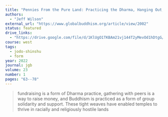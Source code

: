 ```yaml
---
title: "Pennies From the Pure Land: Practicing the Dharma, Hanging Out, and Raising Funds for the Oldest Buddhist Temple Outside Asia"
authors:
  - "Jeff Wilson"
external_url: "https://www.globalbuddhism.org/article/view/2002"
status: featured
drive_links:
  - "https://drive.google.com/file/d/1KlUgO1TKBAm21vj144T2yMevOd1hDtgG/view?usp=drivesdk"
course: west
tags:
  - jodo-shinshu
  - form
year: 2022
journal: jgb
volume: 23
number: 1
pages: "63--78"
---
```


> fundraising is a form of Dharma practice, gathering with peers is a way to raise money, and Buddhism is practiced as a form of group solidarity and support. These tight weaves have enabled temples to thrive in racially and religiously hostile lands
